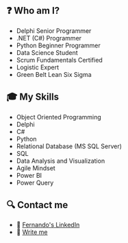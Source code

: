 ## :question: Who am I?
- Delphi Senior Programmer
- .NET (C#) Programmer
- Python Beginner Programmer
- Data Science Student
- Scrum Fundamentals Certified 
- Logistic Expert
- Green Belt Lean Six Sigma

## :mortar_board: My Skills
- Object Oriented Programming
- Delphi
- C#
- Python
- Relational Database (MS SQL Server)
- SQL
- Data Analysis and Visualization
- Agile Mindset
- Power BI
- Power Query

## :mag: Contact me
- :link: [Fernando's LinkedIn](https://www.linkedin.com/in/fernando-nappe-4130084b/)
- :email: [Write me](fernando.nappe@gmail.com)

<!---
fernando-nappe/fernando-nappe is a ✨ special ✨ repository because its `README.md` (this file) appears on your GitHub profile.
You can click the Preview link to take a look at your changes.
--->
